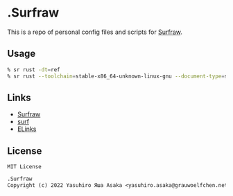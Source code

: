 # .Surfraw

This is a repo of personal config files and scripts for [Surfraw](
https://gitlab.com/surfraw/Surfraw).


## Usage

```zsh
% sr rust -dt=ref
% sr rust --toolchain=stable-x86_64-unknown-linux-gnu --document-type=std
```

## Links

* [Surfraw](https://gitlab.com/surfraw/Surfraw)
* [surf](https://surf.suckless.org/)
* [ELinks](http://elinks.or.cz/)


## License

`MIT License`

```txt
.Surfraw
Copyright (c) 2022 Yasuhiro Яша Asaka <yasuhiro.asaka@grauwoelfchen.net>
```

